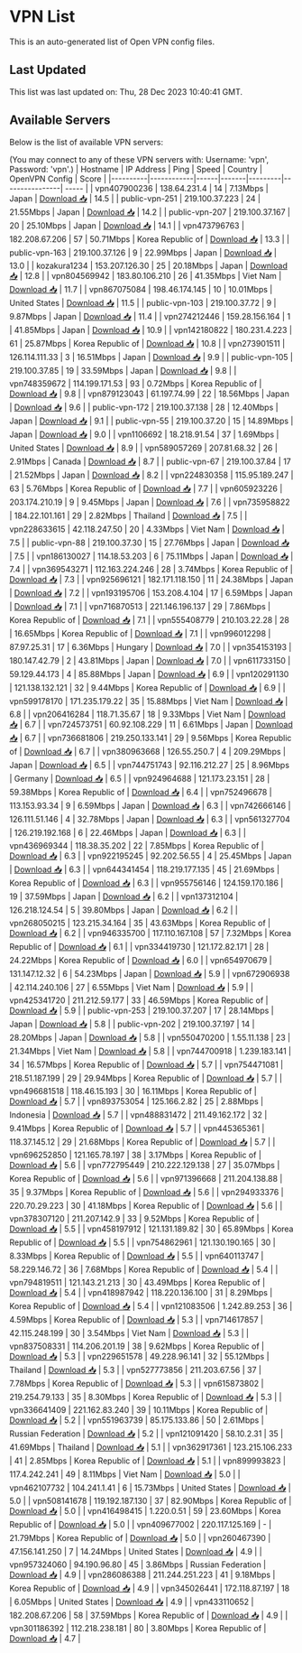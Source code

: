 # VPN List

This is an auto-generated list of Open VPN config files.

## Last Updated

This list was last updated on: Thu, 28 Dec 2023 10:40:41 GMT.

## Available Servers

Below is the list of available VPN servers:

(You may connect to any of these VPN servers with: Username: 'vpn', Password: 'vpn'.)
| Hostname | IP Address | Ping | Speed | Country | OpenVPN Config | Score |
|----------|------------|------|-------|---------|----------------| ----- |
| vpn407900236 | 138.64.231.4 | 14 | 7.13Mbps | Japan | [Download 📥](./configs/server_0_JP.ovpn) | 14.5 |
| public-vpn-251 | 219.100.37.223 | 24 | 21.55Mbps | Japan | [Download 📥](./configs/server_1_JP.ovpn) | 14.2 |
| public-vpn-207 | 219.100.37.167 | 20 | 25.10Mbps | Japan | [Download 📥](./configs/server_2_JP.ovpn) | 14.1 |
| vpn473796763 | 182.208.67.206 | 57 | 50.71Mbps | Korea Republic of | [Download 📥](./configs/server_3_KR.ovpn) | 13.3 |
| public-vpn-163 | 219.100.37.126 | 9 | 22.99Mbps | Japan | [Download 📥](./configs/server_4_JP.ovpn) | 13.0 |
| kozakura1234 | 153.207.126.30 | 25 | 20.18Mbps | Japan | [Download 📥](./configs/server_5_JP.ovpn) | 12.8 |
| vpn804569942 | 183.80.106.210 | 26 | 41.35Mbps | Viet Nam | [Download 📥](./configs/server_6_VN.ovpn) | 11.7 |
| vpn867075084 | 198.46.174.145 | 10 | 10.01Mbps | United States | [Download 📥](./configs/server_7_US.ovpn) | 11.5 |
| public-vpn-103 | 219.100.37.72 | 9 | 9.87Mbps | Japan | [Download 📥](./configs/server_8_JP.ovpn) | 11.4 |
| vpn274212446 | 159.28.156.164 | 1 | 41.85Mbps | Japan | [Download 📥](./configs/server_9_JP.ovpn) | 10.9 |
| vpn142180822 | 180.231.4.223 | 61 | 25.87Mbps | Korea Republic of | [Download 📥](./configs/server_10_KR.ovpn) | 10.8 |
| vpn273901511 | 126.114.111.33 | 3 | 16.51Mbps | Japan | [Download 📥](./configs/server_11_JP.ovpn) | 9.9 |
| public-vpn-105 | 219.100.37.85 | 19 | 33.59Mbps | Japan | [Download 📥](./configs/server_12_JP.ovpn) | 9.8 |
| vpn748359672 | 114.199.171.53 | 93 | 0.72Mbps | Korea Republic of | [Download 📥](./configs/server_13_KR.ovpn) | 9.8 |
| vpn879123043 | 61.197.74.99 | 22 | 18.56Mbps | Japan | [Download 📥](./configs/server_14_JP.ovpn) | 9.6 |
| public-vpn-172 | 219.100.37.138 | 28 | 12.40Mbps | Japan | [Download 📥](./configs/server_15_JP.ovpn) | 9.1 |
| public-vpn-55 | 219.100.37.20 | 15 | 14.89Mbps | Japan | [Download 📥](./configs/server_16_JP.ovpn) | 9.0 |
| vpn1106692 | 18.218.91.54 | 37 | 1.69Mbps | United States | [Download 📥](./configs/server_17_US.ovpn) | 8.9 |
| vpn589057269 | 207.81.68.32 | 26 | 2.91Mbps | Canada | [Download 📥](./configs/server_18_CA.ovpn) | 8.7 |
| public-vpn-67 | 219.100.37.84 | 17 | 21.52Mbps | Japan | [Download 📥](./configs/server_19_JP.ovpn) | 8.2 |
| vpn224830358 | 115.95.189.247 | 63 | 5.76Mbps | Korea Republic of | [Download 📥](./configs/server_20_KR.ovpn) | 7.7 |
| vpn605923226 | 203.174.210.19 | 9 | 9.45Mbps | Japan | [Download 📥](./configs/server_21_JP.ovpn) | 7.6 |
| vpn735958822 | 184.22.101.161 | 29 | 2.82Mbps | Thailand | [Download 📥](./configs/server_22_TH.ovpn) | 7.5 |
| vpn228633615 | 42.118.247.50 | 20 | 4.33Mbps | Viet Nam | [Download 📥](./configs/server_23_VN.ovpn) | 7.5 |
| public-vpn-88 | 219.100.37.30 | 15 | 27.76Mbps | Japan | [Download 📥](./configs/server_24_JP.ovpn) | 7.5 |
| vpn186130027 | 114.18.53.203 | 6 | 75.11Mbps | Japan | [Download 📥](./configs/server_25_JP.ovpn) | 7.4 |
| vpn369543271 | 112.163.224.246 | 28 | 3.74Mbps | Korea Republic of | [Download 📥](./configs/server_26_KR.ovpn) | 7.3 |
| vpn925696121 | 182.171.118.150 | 11 | 24.38Mbps | Japan | [Download 📥](./configs/server_27_JP.ovpn) | 7.2 |
| vpn193195706 | 153.208.4.104 | 17 | 6.59Mbps | Japan | [Download 📥](./configs/server_28_JP.ovpn) | 7.1 |
| vpn716870513 | 221.146.196.137 | 29 | 7.86Mbps | Korea Republic of | [Download 📥](./configs/server_29_KR.ovpn) | 7.1 |
| vpn555408779 | 210.103.22.28 | 28 | 16.65Mbps | Korea Republic of | [Download 📥](./configs/server_30_KR.ovpn) | 7.1 |
| vpn996012298 | 87.97.25.31 | 17 | 6.36Mbps | Hungary | [Download 📥](./configs/server_31_HU.ovpn) | 7.0 |
| vpn354153193 | 180.147.42.79 | 2 | 43.81Mbps | Japan | [Download 📥](./configs/server_32_JP.ovpn) | 7.0 |
| vpn611733150 | 59.129.44.173 | 4 | 85.88Mbps | Japan | [Download 📥](./configs/server_33_JP.ovpn) | 6.9 |
| vpn120291130 | 121.138.132.121 | 32 | 9.44Mbps | Korea Republic of | [Download 📥](./configs/server_34_KR.ovpn) | 6.9 |
| vpn599178170 | 171.235.179.22 | 35 | 15.88Mbps | Viet Nam | [Download 📥](./configs/server_35_VN.ovpn) | 6.8 |
| vpn206416284 | 118.71.35.67 | 18 | 9.33Mbps | Viet Nam | [Download 📥](./configs/server_36_VN.ovpn) | 6.7 |
| vpn724573751 | 60.92.108.229 | 11 | 6.61Mbps | Japan | [Download 📥](./configs/server_37_JP.ovpn) | 6.7 |
| vpn736681806 | 219.250.133.141 | 29 | 9.56Mbps | Korea Republic of | [Download 📥](./configs/server_38_KR.ovpn) | 6.7 |
| vpn380963668 | 126.55.250.7 | 4 | 209.29Mbps | Japan | [Download 📥](./configs/server_39_JP.ovpn) | 6.5 |
| vpn744751743 | 92.116.212.27 | 25 | 8.96Mbps | Germany | [Download 📥](./configs/server_40_DE.ovpn) | 6.5 |
| vpn924964688 | 121.173.23.151 | 28 | 59.38Mbps | Korea Republic of | [Download 📥](./configs/server_41_KR.ovpn) | 6.4 |
| vpn752496678 | 113.153.93.34 | 9 | 6.59Mbps | Japan | [Download 📥](./configs/server_42_JP.ovpn) | 6.3 |
| vpn742666146 | 126.111.51.146 | 4 | 32.78Mbps | Japan | [Download 📥](./configs/server_43_JP.ovpn) | 6.3 |
| vpn561327704 | 126.219.192.168 | 6 | 22.46Mbps | Japan | [Download 📥](./configs/server_44_JP.ovpn) | 6.3 |
| vpn436969344 | 118.38.35.202 | 22 | 7.85Mbps | Korea Republic of | [Download 📥](./configs/server_45_KR.ovpn) | 6.3 |
| vpn922195245 | 92.202.56.55 | 4 | 25.45Mbps | Japan | [Download 📥](./configs/server_46_JP.ovpn) | 6.3 |
| vpn644341454 | 118.219.177.135 | 45 | 21.69Mbps | Korea Republic of | [Download 📥](./configs/server_47_KR.ovpn) | 6.3 |
| vpn955756146 | 124.159.170.186 | 19 | 37.59Mbps | Japan | [Download 📥](./configs/server_48_JP.ovpn) | 6.2 |
| vpn137312104 | 126.218.124.54 | 5 | 39.80Mbps | Japan | [Download 📥](./configs/server_49_JP.ovpn) | 6.2 |
| vpn268050215 | 123.215.34.164 | 35 | 43.63Mbps | Korea Republic of | [Download 📥](./configs/server_50_KR.ovpn) | 6.2 |
| vpn946335700 | 117.110.167.108 | 57 | 7.32Mbps | Korea Republic of | [Download 📥](./configs/server_51_KR.ovpn) | 6.1 |
| vpn334419730 | 121.172.82.171 | 28 | 24.22Mbps | Korea Republic of | [Download 📥](./configs/server_52_KR.ovpn) | 6.0 |
| vpn654970679 | 131.147.12.32 | 6 | 54.23Mbps | Japan | [Download 📥](./configs/server_53_JP.ovpn) | 5.9 |
| vpn672906938 | 42.114.240.106 | 27 | 6.55Mbps | Viet Nam | [Download 📥](./configs/server_54_VN.ovpn) | 5.9 |
| vpn425341720 | 211.212.59.177 | 33 | 46.59Mbps | Korea Republic of | [Download 📥](./configs/server_55_KR.ovpn) | 5.9 |
| public-vpn-253 | 219.100.37.207 | 17 | 28.14Mbps | Japan | [Download 📥](./configs/server_56_JP.ovpn) | 5.8 |
| public-vpn-202 | 219.100.37.197 | 14 | 28.20Mbps | Japan | [Download 📥](./configs/server_57_JP.ovpn) | 5.8 |
| vpn550470200 | 1.55.11.138 | 23 | 21.34Mbps | Viet Nam | [Download 📥](./configs/server_58_VN.ovpn) | 5.8 |
| vpn744700918 | 1.239.183.141 | 34 | 16.57Mbps | Korea Republic of | [Download 📥](./configs/server_59_KR.ovpn) | 5.7 |
| vpn754471081 | 218.51.187.199 | 29 | 29.94Mbps | Korea Republic of | [Download 📥](./configs/server_60_KR.ovpn) | 5.7 |
| vpn496681518 | 118.46.15.193 | 30 | 16.11Mbps | Korea Republic of | [Download 📥](./configs/server_61_KR.ovpn) | 5.7 |
| vpn893753054 | 125.166.2.82 | 25 | 2.88Mbps | Indonesia | [Download 📥](./configs/server_62_ID.ovpn) | 5.7 |
| vpn488831472 | 211.49.162.172 | 32 | 9.41Mbps | Korea Republic of | [Download 📥](./configs/server_63_KR.ovpn) | 5.7 |
| vpn445365361 | 118.37.145.12 | 29 | 21.68Mbps | Korea Republic of | [Download 📥](./configs/server_64_KR.ovpn) | 5.7 |
| vpn696252850 | 121.165.78.197 | 38 | 3.17Mbps | Korea Republic of | [Download 📥](./configs/server_65_KR.ovpn) | 5.6 |
| vpn772795449 | 210.222.129.138 | 27 | 35.07Mbps | Korea Republic of | [Download 📥](./configs/server_66_KR.ovpn) | 5.6 |
| vpn971396668 | 211.204.138.88 | 35 | 9.37Mbps | Korea Republic of | [Download 📥](./configs/server_67_KR.ovpn) | 5.6 |
| vpn294933376 | 220.70.29.223 | 30 | 41.18Mbps | Korea Republic of | [Download 📥](./configs/server_68_KR.ovpn) | 5.6 |
| vpn378307120 | 211.207.142.9 | 33 | 9.52Mbps | Korea Republic of | [Download 📥](./configs/server_69_KR.ovpn) | 5.5 |
| vpn458197912 | 121.131.189.82 | 30 | 65.89Mbps | Korea Republic of | [Download 📥](./configs/server_70_KR.ovpn) | 5.5 |
| vpn754862961 | 121.130.190.165 | 30 | 8.33Mbps | Korea Republic of | [Download 📥](./configs/server_71_KR.ovpn) | 5.5 |
| vpn640113747 | 58.229.146.72 | 36 | 7.68Mbps | Korea Republic of | [Download 📥](./configs/server_72_KR.ovpn) | 5.4 |
| vpn794819511 | 121.143.21.213 | 30 | 43.49Mbps | Korea Republic of | [Download 📥](./configs/server_73_KR.ovpn) | 5.4 |
| vpn418987942 | 118.220.136.100 | 31 | 8.29Mbps | Korea Republic of | [Download 📥](./configs/server_74_KR.ovpn) | 5.4 |
| vpn121083506 | 1.242.89.253 | 36 | 4.59Mbps | Korea Republic of | [Download 📥](./configs/server_75_KR.ovpn) | 5.3 |
| vpn714617857 | 42.115.248.199 | 30 | 3.54Mbps | Viet Nam | [Download 📥](./configs/server_76_VN.ovpn) | 5.3 |
| vpn837508331 | 114.206.201.19 | 38 | 9.62Mbps | Korea Republic of | [Download 📥](./configs/server_77_KR.ovpn) | 5.3 |
| vpn229651578 | 49.228.96.141 | 32 | 55.12Mbps | Thailand | [Download 📥](./configs/server_78_TH.ovpn) | 5.3 |
| vpn527773856 | 211.203.67.56 | 37 | 7.78Mbps | Korea Republic of | [Download 📥](./configs/server_79_KR.ovpn) | 5.3 |
| vpn615873802 | 219.254.79.133 | 35 | 8.30Mbps | Korea Republic of | [Download 📥](./configs/server_80_KR.ovpn) | 5.3 |
| vpn336641409 | 221.162.83.240 | 39 | 10.11Mbps | Korea Republic of | [Download 📥](./configs/server_81_KR.ovpn) | 5.2 |
| vpn551963739 | 85.175.133.86 | 50 | 2.61Mbps | Russian Federation | [Download 📥](./configs/server_82_RU.ovpn) | 5.2 |
| vpn121091420 | 58.10.2.31 | 35 | 41.69Mbps | Thailand | [Download 📥](./configs/server_83_TH.ovpn) | 5.1 |
| vpn362917361 | 123.215.106.233 | 41 | 2.85Mbps | Korea Republic of | [Download 📥](./configs/server_84_KR.ovpn) | 5.1 |
| vpn899993823 | 117.4.242.241 | 49 | 8.11Mbps | Viet Nam | [Download 📥](./configs/server_85_VN.ovpn) | 5.0 |
| vpn462107732 | 104.241.1.41 | 6 | 15.73Mbps | United States | [Download 📥](./configs/server_86_US.ovpn) | 5.0 |
| vpn508141678 | 119.192.187.130 | 37 | 82.90Mbps | Korea Republic of | [Download 📥](./configs/server_87_KR.ovpn) | 5.0 |
| vpn416498415 | 1.220.0.51 | 59 | 23.60Mbps | Korea Republic of | [Download 📥](./configs/server_88_KR.ovpn) | 5.0 |
| vpn409677002 | 220.117.125.169 | - | 21.79Mbps | Korea Republic of | [Download 📥](./configs/server_89_KR.ovpn) | 5.0 |
| vpn260467390 | 47.156.141.250 | 7 | 14.24Mbps | United States | [Download 📥](./configs/server_90_US.ovpn) | 4.9 |
| vpn957324060 | 94.190.96.80 | 45 | 3.86Mbps | Russian Federation | [Download 📥](./configs/server_91_RU.ovpn) | 4.9 |
| vpn286086388 | 211.244.251.223 | 41 | 9.18Mbps | Korea Republic of | [Download 📥](./configs/server_92_KR.ovpn) | 4.9 |
| vpn345026441 | 172.118.87.197 | 18 | 6.05Mbps | United States | [Download 📥](./configs/server_93_US.ovpn) | 4.9 |
| vpn433110652 | 182.208.67.206 | 58 | 37.59Mbps | Korea Republic of | [Download 📥](./configs/server_94_KR.ovpn) | 4.9 |
| vpn301186392 | 112.218.238.181 | 80 | 3.80Mbps | Korea Republic of | [Download 📥](./configs/server_95_KR.ovpn) | 4.7 |
